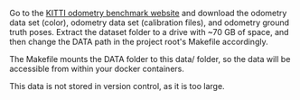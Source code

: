 Go to the [KITTI odometry benchmark website](http://www.cvlibs.net/datasets/kitti/eval_odometry.php) and download the odometry data set (color), odometry data set (calibration files), and odometry ground truth poses. Extract the dataset folder to a drive with ~70 GB of space, and then change the DATA path in the project root's Makefile accordingly.

The Makefile mounts the DATA folder to this data/ folder, so the data will be accessible from within your docker containers.

This data is not stored in version control, as it is too large.
